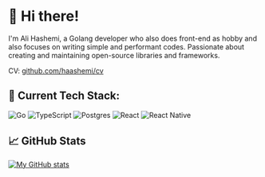 # 👋 Hi there!

I'm Ali Hashemi, a Golang developer who also does front-end as hobby and also
focuses on writing simple and performant codes. Passionate about creating and
maintaining open-source libraries and frameworks.

CV: [github.com/haashemi/cv](https://github.com/haashemi/cv)

## 🔧 Current Tech Stack:

![Go](https://img.shields.io/badge/go-%2300ADD8.svg?style=for-the-badge&logo=go&logoColor=white)
![TypeScript](https://img.shields.io/badge/typescript-%23007ACC.svg?style=for-the-badge&logo=typescript&logoColor=white)
![Postgres](https://img.shields.io/badge/postgres-%23316192.svg?style=for-the-badge&logo=postgresql&logoColor=white)
![React](https://img.shields.io/badge/react-%2320232a.svg?style=for-the-badge&logo=react&logoColor=%2361DAFB)
![React Native](https://img.shields.io/badge/react_native-%2320232a.svg?style=for-the-badge&logo=react&logoColor=%2361DAFB)

## 📈 GitHub Stats

[![My GitHub stats](https://github-readme-stats.vercel.app/api?username=haashemi&hide=contribs&show_icons=true&theme=tokyonight)](https://github.com/haashemi)
